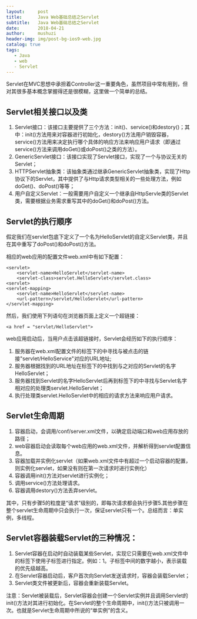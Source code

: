 ```yaml
---
layout:     post
title:      Java Web基础总结之Servlet
subtitle:   Java Web基础总结之Servlet
date:       2018-04-21
author:     mushuzi
header-img: img/post-bg-ios9-web.jpg
catalog: true
tags:
   - Java
   - web
   - Servlet
---
```


Servlet在MVC思想中承担着Controller这一重要角色，虽然项目中常有用到，但对其很多基本概念掌握得还是很模糊，这里做一个简单的总结。

## Servlet相关接口以及类
1. Servlet接口：该接口主要提供了三个方法：init()、service()和destory()；其中：init()方法用来对容器进行初始化，destory()方法用户销毁容器，service()方法用来决定执行哪个具体的响应方法来响应用户请求（即通过service()方法来调用doGet()或doPost()之类的方法）。
2. GenericServlet接口：该接口实现了Servlet接口，实现了一个与协议无关的Servlet；
3. HTTPServlet抽象类：该抽象类通过继承GenericServlet抽象类，实现了Http协议下的Servlet，其中提供了与Http请求类型相关的一些处理方法，例如doGet()、doPost()等等；
4. 用户自定义Servlet：一般需要用户自定义一个继承自HttpServle类的Servlet类，需要根据业务需求重写其中的doGet()和doPost()方法。

## Servlet的执行顺序
假定我们在servlet包底下定义了一个名为HelloServlet的自定义Servlet类，并且在其中重写了doPost()和doPost()方法。

相应的web应用的配置文件web.xml中有如下配置：

    <servlet>
        <servlet-name>HelloServlet</servlet-name>
        <servlet-class>servlet.HelloServlet</servlet.class>
    <servlet>
    <servlet-mapping>
        <servlet-name>HelloServlet</servlet-name>
        <url-pattern>/servlet/HelloServlet</url-pattern>
    </servlet-mapping>

然后，我们使用下列语句在浏览器页面上定义一个超链接：

    <a href = "servlet/HelloServlet">


web应用启动后，当用户点击该超链接时，Servlet会经历如下的执行顺序：
1. 服务器在web.xml配置文件的<servlet-mapping><servlet-mapping>标签下的<url-pattern></url-pattern>中寻找与被点击的链接"servlet/HelloService"对应的URL地址;
2. 服务器根据找到的URL地址在<servlet-mapping><servlet-mapping>标签下的<servlet-name></servlet-name>中找到与之对应的Servlet的名字HelloServlet；
3. 服务器找到Servlet的名字HelloServlet后再到<servlet></servlet>标签下的<servlet-class></servlet-class>中寻找与Servlet名字相对应的处理类servlet.HelloServlet；
4. 执行处理类servlet.HelloServlet中的相应的请求方法来响应用户请求。

## Servlet生命周期
1. 容器启动，会调用/conf/server.xml文件，以确定启动端口和web应用存放的路径；
2. web容器启动会读取每个web应用的web.xml文件，并解析得到servlet配置信息。
3. 容器加载并实例化servlet（如果web.xml文件中有超过一个启动容器的配置，则实例化servlet，如果没有则在第一次请求时进行实例化）
4. 容器调用init()方法对servlet进行实例化；
5. 调用service()方法处理请求。
6. 容器调用destory()方法丢弃servlet。

其中，只有步骤5的粒度是“请求”级别的，即每次请求都会执行步骤5.其他步骤在整个servlet生命周期中只会执行一次，保证servlet只有一个。总结而言：单实例，多线程。

## Servlet容器装载Servlet的三种情况：
1. Servlet容器在启动时自动装载某些Servlet，实现它只需要在web.xml文件中的<servlet></servlet>标签下使用<load-startup></load-startup>子标签进行指定。例如：<load-startup>1</load-startup>。子标签中间的数字越小，表示装载的优先级越高。
2. 在Servlet容器启动后，客户首次向Servlet发送请求时，容器会装载Servlet；
3. Servlet类文件被更新后，容器会重新装载Servlet。

注意：Servlet被装载后，Servlet容器会创建一个Servlet实例并且调用Servlet的init()方法对其进行初始化。在Servlet的整个生命周期中，init()方法只被调用一次。也就是Servlet生命周期中所说的“单实例”的含义。
